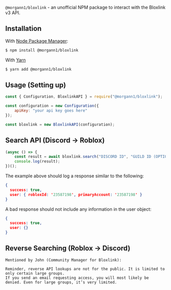 `@morgann1/bloxlink` - an unofficial NPM package to interact with the Bloxlink v3 API.

## Installation

With [Node Package Manager](https://www.npmjs.com/):

```bash
$ npm install @morgann1/bloxlink
```

With [Yarn](https://yarnpkg.com/)

```bash
$ yarn add @morgann1/bloxlink
```

## Usage (Setting up)

```js
const { Configuration, BloxlinkAPI } = require("@morgann1/bloxlink");

const configuration = new Configuration({
    apiKey: "your api key goes here"
});

const bloxlink = new BloxlinkAPI(configuration);
```

## Search API (Discord -> Roblox)

```js
(async () => {
    const result = await bloxlink.search("DISCORD ID", "GUILD ID (OPTIONAL)");
    console.log(result);
})();
```

The example above should log a response similar to the following:

```json
{
  success: true,
  user: { robloxId: '23587198', primaryAccount: '23587198' }
}
```

A bad response should not include any information in the user object:

```json
{
  success: true,
  user: {}
}
```

## Reverse Searching (Roblox -> Discord)

```
Mentioned by John (Community Manager for Bloxlink):

Reminder, reverse API lookups are not for the public. It is limited to only certain large groups.
If you send an email requesting access, you will most likely be denied. Even for large groups, it’s very limited.
```
